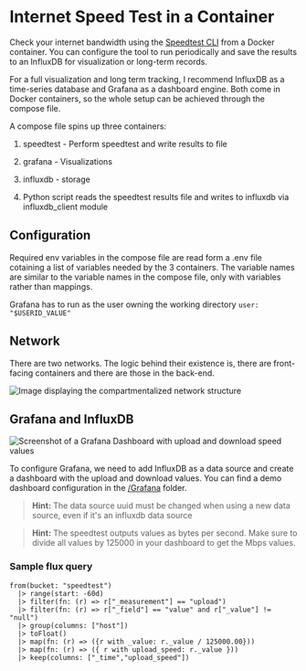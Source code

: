 # Internet Speed Test in a Container


Check your internet bandwidth using the [Speedtest CLI](https://www.speedtest.net/apps/cli) from a Docker container. You can configure the tool to run periodically and save the results to an InfluxDB for visualization or long-term records.

For a full visualization and long term tracking, I recommend InfluxDB as a time-series database and Grafana as a dashboard engine. Both come in Docker containers, so the whole setup can be achieved through the compose file.

A compose file spins up three containers: 
1. speedtest - Perform speedtest and write results to file
2. grafana - Visualizations 
3. influxdb - storage

4. Python script reads the speedtest results file and writes to influxdb via influxdb_client module

## Configuration

Required env variables in the compose file are read form a .env file cotaining a list of variables needed by the 3 containers. The variable names are similar to the variable names in the compose file, only with variables rather than mappings.

Grafana has to run as the user owning the working directory
`user: "$USERID_VALUE"`

## Network

There are two networks. The logic behind their existence is, there are front-facing containers and there are those in the back-end.

![Image displaying the compartmentalized network structure](./img/Networks.png)



## Grafana and InfluxDB

![Screenshot of a Grafana Dashboard with upload and download speed values](./img/Grafana.png)


To configure Grafana, we need to add InfluxDB as a data source and create a dashboard with the upload and download values. You can find a demo dashboard configuration in the [/Grafana](/Grafana) folder.

> **Hint:** The data source uuid must be changed when using a new data source, even if it's an influxdb data source

> **Hint:** The speedtest outputs values as bytes per second. Make sure to divide all values by 125000 in your dashboard to get the Mbps values.

### Sample flux query
```
from(bucket: "speedtest")
  |> range(start: -60d)
  |> filter(fn: (r) => r["_measurement"] == "upload")
  |> filter(fn: (r) => r["_field"] == "value" and r["_value"] != "null")
  |> group(columns: ["host"])
  |> toFloat()
  |> map(fn: (r) => ({r with _value: r._value / 125000.00}))
  |> map(fn: (r) => ({ r with upload_speed: r._value }))
  |> keep(columns: ["_time","upload_speed"])
  
```
